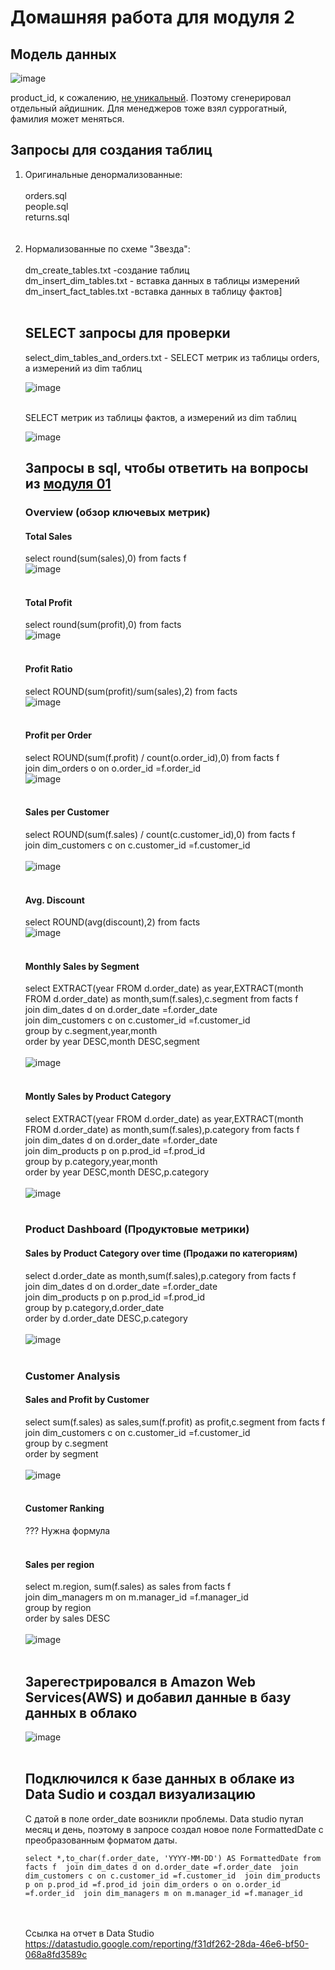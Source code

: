 # Домашняя работа для модуля 2

## Модель данных
![image](https://github.com/freemastera/data-engineering-homework/blob/master/DE-101/Module2/img/data_model_superstore.jpg)

product_id, к сожалению, [не уникальный](https://github.com/freemastera/data-engineering-homework/blob/master/DE-101/Module2/img/product_id%20%D0%BD%D0%B5%20%D1%83%D0%BD%D0%B8%D0%BA%D0%B0%D0%BB%D1%8C%D0%BD%D1%8B%D0%B9.jpg). 
Поэтому сгенерировал отдельный айдишник. Для менеджеров тоже взял суррогатный, фамилия может меняться.

## Запросы для создания таблиц

<ol>
<li>Оригинальные денормализованные:<br><br>
orders.sql<br>
people.sql<br>
returns.sql<br>
 </li>
<br><br>
<li>Нормализованные по схеме "Звезда":<br><br>
dm_create_tables.txt -создание таблиц<br>
dm_insert_dim_tables.txt - вставка данных в таблицы измерений<br>
dm_insert_fact_tables.txt -вставка данных в таблицу фактов]<br><br>
    
  </li>

## SELECT запросы для проверки

select_dim_tables_and_orders.txt - SELECT  метрик из таблицы orders, а измерений из dim таблиц<br>
 
![image](https://github.com/freemastera/data-engineering-homework/blob/master/DE-101/Module2/img/select_dimtables_and_orders.jpg)
 <br><br>
 
SELECT метрик из таблицы фактов, а измерений из dim таблиц<br>

![image](https://github.com/freemastera/data-engineering-homework/blob/master/DE-101/Module2/img/select_dimtables_and_facts.jpg)

## Запросы в sql, чтобы ответить на вопросы из [модуля 01](https://github.com/Data-Learn/data-engineering/tree/master/DE-101/Module-01/Lab#%D0%B0%D0%BD%D0%B0%D0%BB%D0%B8%D1%82%D0%B8%D0%BA%D0%B0-%D0%B2-excel)



 ### Overview (обзор ключевых метрик)

  #### Total Sales <br>
  select round(sum(sales),0) from facts f 
  <br>
  ![image](https://github.com/freemastera/data-engineering-homework/blob/master/DE-101/Module2/img/mod1/1.png)
 <br><br>
  #### Total Profit <br>
  select round(sum(profit),0) from facts <br>
  ![image](https://github.com/freemastera/data-engineering-homework/blob/master/DE-101/Module2/img/mod1/2.png)
 <br><br>
  #### Profit Ratio <br>
select ROUND(sum(profit)/sum(sales),2) from facts
  <br>
  ![image](https://github.com/freemastera/data-engineering-homework/blob/master/DE-101/Module2/img/mod1/3.png)
 <br><br>
  
  #### Profit per Order <br>
select ROUND(sum(f.profit) / count(o.order_id),0) from facts f<br>
join dim_orders o on o.order_id =f.order_id 
<br>
  ![image](https://github.com/freemastera/data-engineering-homework/blob/master/DE-101/Module2/img/mod1/4.png)
 <br><br>
 
   #### Sales per Customer <br>
select ROUND(sum(f.sales) / count(c.customer_id),0) from facts f <br>
join dim_customers c on c.customer_id =f.customer_id  
<br>
  ![image](https://github.com/freemastera/data-engineering-homework/blob/master/DE-101/Module2/img/mod1/5.png)
 <br><br>
  #### Avg. Discount <br>
 select ROUND(avg(discount),2) from facts 
<br>
  ![image](https://github.com/freemastera/data-engineering-homework/blob/master/DE-101/Module2/img/mod1/6.png)
 <br><br>
 
  #### Monthly Sales by Segment  <br>
select EXTRACT(year FROM d.order_date) as year,EXTRACT(month FROM d.order_date) as month,sum(f.sales),c.segment from facts f <br>
join dim_dates d on d.order_date =f.order_date  <br>
join dim_customers c on c.customer_id =f.customer_id <br>
group by c.segment,year,month <br>
order by year DESC,month DESC,segment  <br>
<br>
  ![image](https://github.com/freemastera/data-engineering-homework/blob/master/DE-101/Module2/img/mod1/7.png)
 <br><br>

  #### Montly Sales by Product Category  <br>
  select EXTRACT(year FROM d.order_date) as year,EXTRACT(month FROM d.order_date) as month,sum(f.sales),p.category from facts f <br>
join dim_dates d on d.order_date =f.order_date  <br>
join dim_products p on p.prod_id =f.prod_id <br>
group by p.category,year,month <br>
order by year DESC,month DESC,p.category  <br>
<br>
  ![image](https://github.com/freemastera/data-engineering-homework/blob/master/DE-101/Module2/img/mod1/8.png)
 <br><br>
   
### Product Dashboard (Продуктовые метрики)
#### Sales by Product Category over time (Продажи по категориям) <br>
select d.order_date as month,sum(f.sales),p.category from facts f<br>
join dim_dates d on d.order_date =f.order_date <br>
join dim_products p on p.prod_id =f.prod_id<br>
group by p.category,d.order_date<br>
order by d.order_date DESC,p.category<br>
  <br>
  ![image](https://github.com/freemastera/data-engineering-homework/blob/master/DE-101/Module2/img/mod1/9.png)
 <br><br>

### Customer Analysis
#### Sales and Profit by Customer <br>
select sum(f.sales) as sales,sum(f.profit) as profit,c.segment from facts f<br>
join dim_customers c on c.customer_id =f.customer_id<br>
group by c.segment<br>
order by segment <br>
  <br>
  ![image](https://github.com/freemastera/data-engineering-homework/blob/master/DE-101/Module2/img/mod1/10.png)
 <br><br>
 #### Customer Ranking <br>
??? Нужна формула
 <br><br>
 #### Sales per region <br>
select m.region, sum(f.sales) as sales from facts f<br>
join dim_managers m on m.manager_id =f.manager_id<br>
group by region<br>
order by sales DESC<br>
  <br>
  ![image](https://github.com/freemastera/data-engineering-homework/blob/master/DE-101/Module2/img/mod1/11.png)
 <br><br>
 
 ## Зарегестрировался в Amazon Web Services(AWS) и добавил данные в базу данных в облако<br>
 ![image](https://github.com/freemastera/data-engineering-homework/blob/master/DE-101/Module2/img/aws_db.jpg)
 <br><br>
 
  ## Подключился к базе данных в облаке из Data Sudio и создал визуализацию<br>
  
 С датой в поле order_date возникли проблемы. Data studio путал месяц и день, поэтому в запросе создал новое поле FormattedDate с преобразованным форматом даты.
 
 `
select *,to_char(f.order_date, 'YYYY-MM-DD') AS FormattedDate from facts f 
join dim_dates d on d.order_date =f.order_date 
join dim_customers c on c.customer_id =f.customer_id 
join dim_products p on p.prod_id =f.prod_id
join dim_orders o on o.order_id =f.order_id 
join dim_managers m on m.manager_id =f.manager_id `

<br><br>
Ссылка на отчет в Data Studio
<br>
https://datastudio.google.com/reporting/f31df262-28da-46e6-bf50-068a8fd3589c
